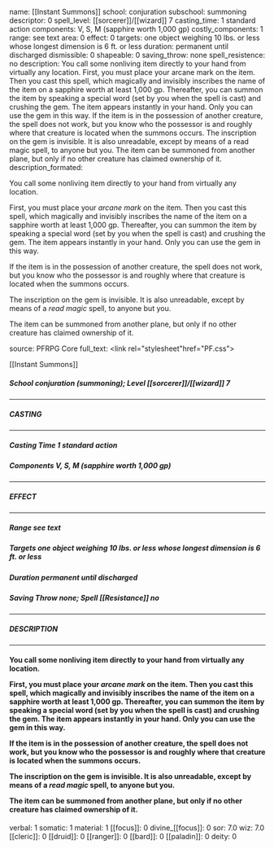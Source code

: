 name: [[Instant Summons]]
school: conjuration
subschool: summoning
descriptor: 0
spell_level: [[sorcerer]]/[[wizard]] 7
casting_time: 1 standard action
components: V, S, M (sapphire worth 1,000 gp)
costly_components: 1
range: see text
area: 0
effect: 0
targets: one object weighing 10 lbs. or less whose longest dimension is 6 ft. or less
duration: permanent until discharged
dismissible: 0
shapeable: 0
saving_throw: none
spell_resistence: no
description: You call some nonliving item directly to your hand from virtually any location.  First, you must place your arcane mark on the item. Then you cast this spell, which magically and invisibly inscribes the name of the item on a sapphire worth at least 1,000 gp. Thereafter, you can summon the item by speaking a special word (set by you when the spell is cast) and crushing the gem. The item appears instantly in your hand. Only you can use the gem in this way.  If the item is in the possession of another creature, the spell does not work, but you know who the possessor is and roughly where that creature is located when the summons occurs.  The inscription on the gem is invisible. It is also unreadable, except by means of a read magic spell, to anyone but you.  The item can be summoned from another plane, but only if no other creature has claimed ownership of it.
description_formated: <p>You call some nonliving item directly to your hand from virtually any location.</p><p>First, you must place your <i>arcane mark</i> on the item. Then you cast this spell, which magically and invisibly inscribes the name of the item on a sapphire worth at least 1,000 gp. Thereafter, you can summon the item by speaking a special word (set by you when the spell is cast) and crushing the gem. The item appears instantly in your hand. Only you can use the gem in this way.</p><p>If the item is in the possession of another creature, the spell does not work, but you know who the possessor is and roughly where that creature is located when the summons occurs.</p><p>The inscription on the gem is invisible. It is also unreadable, except by means of a <i>read magic</i> spell, to anyone but you.</p><p>The item can be summoned from another plane, but only if no other creature has claimed ownership of it.</p>
source: PFRPG Core
full_text: <link rel="stylesheet"href="PF.css"><div class="heading"><p class="alignleft">[[Instant Summons]]</p><div style="clear: both;"></div></div><div><h5><b>School </b>conjuration (summoning); <b>Level </b>[[sorcerer]]/[[wizard]] 7</h5></div><hr/><div><h5><b>CASTING</b></h5></div><hr/><div><h5><b>Casting Time </b>1 standard action</h5><h5><b>Components </b>V, S, M (sapphire worth 1,000 gp)</h5></div><hr/><div><h5><b>EFFECT</b></h5></div><hr/><div><h5><b>Range </b>see text</h5><h5><b>Targets </b>one object weighing 10 lbs. or less whose longest dimension is 6 ft. or less</h5><h5><b>Duration </b>permanent until discharged</h5><h5><b>Saving Throw </b>none; <b>Spell [[Resistance]] </b>no</h5></div><hr/><div><h5><b>DESCRIPTION</b></h5></div><hr/><div><h4><p>You call some nonliving item directly to your hand from virtually any location.</p><p>First, you must place your <i>arcane mark</i> on the item. Then you cast this spell, which magically and invisibly inscribes the name of the item on a sapphire worth at least 1,000 gp. Thereafter, you can summon the item by speaking a special word (set by you when the spell is cast) and crushing the gem. The item appears instantly in your hand. Only you can use the gem in this way.</p><p>If the item is in the possession of another creature, the spell does not work, but you know who the possessor is and roughly where that creature is located when the summons occurs.</p><p>The inscription on the gem is invisible. It is also unreadable, except by means of a <i>read magic</i> spell, to anyone but you.</p><p>The item can be summoned from another plane, but only if no other creature has claimed ownership of it.</p></h4></div>
verbal: 1
somatic: 1
material: 1
[[focus]]: 0
divine_[[focus]]: 0
sor: 7.0
wiz: 7.0
[[cleric]]: 0
[[druid]]: 0
[[ranger]]: 0
[[bard]]: 0
[[paladin]]: 0
deity: 0
